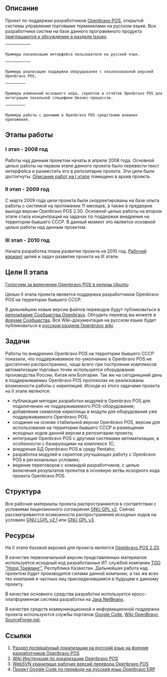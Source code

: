 ## Описание ##
Проект по поддержки разработчиков [Openbravo POS](http://www.openbravo.com/product/pos/), открытой системы управления торговыми терминалами на русском языке. Все разработчики систем на базе данного программного продукта [приглашаются к обсуждению в разделе Issues](http://code.google.com/p/openbravoposru/issues/list?can=1&q=&colspec=ID+Type+Status+Priority+Milestone+Owner+Summary&cells=tiles).

|![![](http://farm4.static.flickr.com/3038/2948464309_b2bb7b0f25_t.jpg)](http://farm4.static.flickr.com/3038/2948464309_d021e7902d_o.png)|![![](http://farm4.static.flickr.com/3071/2948464307_4e34648d46_t.jpg)](http://farm4.static.flickr.com/3071/2948464307_56a030be61_o.png)|![![](http://farm4.static.flickr.com/3214/2948464315_77a916178b_t.jpg)](http://farm4.static.flickr.com/3214/2948464315_4d7aa004d9_o.png)|![![](http://farm4.static.flickr.com/3288/2948464317_2fed6b123e_t.jpg)](http://farm4.static.flickr.com/3288/2948464317_2097c4ef51_o.png)|![![](http://farm4.static.flickr.com/3275/2981081498_b5312c4731_t.jpg)](http://farm4.static.flickr.com/3275/2981081498_a4d2b2abbb_o.png)|
|:---------------------------------------------------------------------------------------------------------------------------------------|:---------------------------------------------------------------------------------------------------------------------------------------|:---------------------------------------------------------------------------------------------------------------------------------------|:---------------------------------------------------------------------------------------------------------------------------------------|:---------------------------------------------------------------------------------------------------------------------------------------|

`Примеры локализации интерфейса пользователя на русский язык.`

|![![](http://farm4.static.flickr.com/3434/3271493268_f628163d37_t.jpg)](http://farm4.static.flickr.com/3434/3271493268_05556e7cef_o.jpg)|![![](http://farm4.static.flickr.com/3317/3234430496_3e8f20d2c8_s.jpg)](http://farm4.static.flickr.com/3317/3234430496_5a5f5c1cce_o.jpg)|![![](http://farm4.static.flickr.com/3581/3329584887_639f8e0b41_t.jpg)](http://farm4.static.flickr.com/3581/3329584887_5e4726d1eb_o.jpg)|![![](http://farm4.static.flickr.com/3237/2948019223_c1ee6a1415_t.jpg)](http://farm4.static.flickr.com/3237/2948019223_c1ee6a1415_b.jpg)|![![](http://farm4.static.flickr.com/3158/3019251300_b938c49778_t.jpg)](http://farm4.static.flickr.com/3158/3019251300_b938c49778.jpg)|
|:---------------------------------------------------------------------------------------------------------------------------------------|:---------------------------------------------------------------------------------------------------------------------------------------|:---------------------------------------------------------------------------------------------------------------------------------------|:---------------------------------------------------------------------------------------------------------------------------------------|:-------------------------------------------------------------------------------------------------------------------------------------|

`Примеры реализации поддержки оборудования с локализованной версией Openbravo POS.`

|![![](http://farm4.static.flickr.com/3538/3507324605_d563199c49_s.jpg)](http://farm4.static.flickr.com/3538/3507324605_655bec7a48_o.png)|![![](http://farm3.static.flickr.com/2647/3965792596_61492b963a_t.jpg)](http://farm3.static.flickr.com/2647/3965792596_d1085df21b_o.png)|![![](http://farm3.static.flickr.com/2747/4130637790_b1dd26d43e_t.jpg)](http://farm3.static.flickr.com/2747/4130637790_a82a980e20_o.png)|![![](http://farm3.static.flickr.com/2601/4139705761_37dd47083b_s.jpg)](http://farm3.static.flickr.com/2601/4139705761_622c6894b1_o.png)|
|:---------------------------------------------------------------------------------------------------------------------------------------|:---------------------------------------------------------------------------------------------------------------------------------------|:---------------------------------------------------------------------------------------------------------------------------------------|:---------------------------------------------------------------------------------------------------------------------------------------|

`Примеры изменений исходного кода, скриптов и отчётов Openbravo POS для интеграции локальной специфики бизнес-процессов.`

|![![](http://farm4.static.flickr.com/3373/3497897020_cd801f26e2_t.jpg)](http://farm4.static.flickr.com/3373/3497897020_102db7bd80_o.png)|![![](http://farm4.static.flickr.com/3644/3509929535_a5cacc7f15_s.jpg)](http://farm4.static.flickr.com/3644/3509929535_a5cacc7f15_b.jpg)|![![](http://farm3.static.flickr.com/2589/4173532911_3a93196723_t.jpg)](http://farm3.static.flickr.com/2589/4173532911_bfee6768cb_o.png)|![![](http://farm3.static.flickr.com/2544/4207671219_00bb8fb93b_s.jpg)](http://farm3.static.flickr.com/2544/4207671219_1d930f2463_o.png)|
|:---------------------------------------------------------------------------------------------------------------------------------------|:---------------------------------------------------------------------------------------------------------------------------------------|:---------------------------------------------------------------------------------------------------------------------------------------|:---------------------------------------------------------------------------------------------------------------------------------------|

`Примеры работы с данными в Openbravo POS средствами внешних приложения.`

## Этапы работы ##
### I этап - 2008 год ###
Работы над данным проектом начаты в апреле 2008 года. Основной целью работы на  первом этапе данного проекта было перевести текст интерфейса и разместить его в репозитарие проекта. Эти цели были достигнуты. [Описание работ на I этапе](http://code.google.com/p/openbravoposru/wiki/FirstStage) помещено в архив проекта.

### II этап - 2009 год ###
С марта 2009 года цели проекта были скорректированы на базе опыта работы с системой на протяжении 11 месяцев, а также в предверие выхода версии Openbravo POS 2.30. Основной целью работы на  втором этапе стала концентрация на задачах по
поддержки внедрения на территории бывшего СССР. В данный момент это является основной целью работы над данным проектом.

### III этап - 2010 год ###
Начата разработка плана развития проекта на 2010 год. [Рабочий вариант](http://code.google.com/p/openbravoposru/wiki/3rdStage) целей и задач развития проекта на III этапе.

## Цели II этапа ##

[Голосуем за включение Openbravo POS в релизы Ubuntu](http://brainstorm.ubuntu.com/idea/14914/)

Целью II этапа проекта является поддержка разработчиков Openbravo POS на территории бывшего СССР.

В дальнейшем новые версии файлов переводов будут публиковаться в [репозитарие Сообщества Openbravo](https://dev.openbravo.com/websvn/localization-pos/translations/ru/). Обсудить перевод вы можете в [форуме Сообщества](https://sourceforge.net/forum/message.php?msg_id=5100548). Вся Wiki-документация на русском языке будет публиковаться в [русском разделе Openbravo wiki](http://wiki.openbravo.com/wiki/Main_Page/ru).

## Задачи ##

Работы по внедрению Openbravo POS на территории бывшего СССР показали, что поддерживаемое по-умолчанию в Openbravo POS не достаточно распространено, чаще всего при построении комплексов автоматизации торговых точек используется оборудование производства России, Китая или Болгарии. Так же на сегодняшний день в поддерживаемых Openbravo POS протоколах не реализованы возможности работы с кириллицей. Исходя из этого задачами проекта на II этапе являются:
  * публикация методик разработки модулей в Openbravo POS для подключению не поддерживаемого POS-оборудования;
  * добавление символов кириллицы в модули для оборудования уже поддерживаемого Openbravo POS;
  * создание на основе стабильной версии Openbravo POS, версии для использования на территории бывшего СССР и размещения исходных кодов данной версии в репозитарии проекта;
  * интеграция Openbravo POS с другими системами автоматизации, в особенности с базирующими на комплексе 1С;
  * внедрения БД Openbravo POS в среду Pentaho;
  * разработка модулей и скриптов улучшающих работу с Openbravo POS в региональных условиях;
  * ведение переговоров с командой разработчиков, с целью включения результатов проектов в основную ветвь исходного кода проекта Openbravo POS.

## Структура ##
Все рабочие материалы проекта распространяются в соответствии с условиями лицензионного соглашения [GNU GPL v2](http://www.gnu.org/licenses/gpl-2.0.html). Сейчас рассматриваются возможности распространения исходных кодов на условиях [GNU LGPL v2.1](http://www.gnu.org/licenses/lgpl-2.1.html) или [GNU GPL v3](http://www.gnu.org/licenses/gpl-3.0.html).

## Ресурсы ##
На II этапе базовой версией для проекта является [Openbravo POS 2.20](http://wiki.openbravo.com/wiki/Openbravo_POS_2.20_Release_notes).

В качестве первоначальной версии представленных материалов используется исходный код разработанные ИТ службой компании [ТОО "Норд Трейдинг"](http://it.nordhost.kz/), Республика Казахстан. Дальнейшая работа над проектом будет производится силами данной компании, а так же всех тех компаний и частных лиц присоединившимся в будущем к данному проекту.

В качестве основного средства разработки используется кросс-платформенная система разработки на [Java NetBeans](http://www.netbeans.org/).

В качестве средств коммуникационной и информационной поддержки проекта используются службы порталов [Google Code](http://code.google.com/), [Wiki OpenBravo](http://wiki.openbravo.com/), [SourceForge.net](http://sourceforge.net/).

## Ссылки ##
  1. [Раздел посвящённый локализации на русский язык на форуме разработчиков Openbravo POS](https://sourceforge.net/forum/message.php?msg_id=5100548)
  1. [Wiki Инструкция по локализации Openbravo POS](http://wiki.openbravo.com/wiki/OpenbravoPOS_Localization)
  1. [WebSVN хранилище рабочих версий перевода Openbravo POS](https://dev.openbravo.com/websvn/localization-pos/translations/ru/)
  1. [Проект Google Code по переводу на русский язык Openbravo ERP](http://code.google.com/p/openbravo-erp-ru/)
